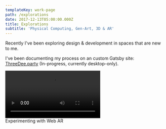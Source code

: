 ```yaml
---
templateKey: work-page
path: /explorations
date: 2017-12-13T05:00:00.000Z
title: Explorations
subtitle: 'Physical Computing, Gen-Art, 3D & AR'
---
```

Recently I've been exploring design & development in spaces that are new to me.

I've been documenting my process on an custom Gatsby site: [ThreeDee.party](http://threedee.party/) (In-progress, currently desktop-only).

<div class='video-box'>
  <video autoPlay loop>
    <source src="/img/ar-vid_001.mp4" type="video/mp4"/>
    AR Video
  </video>
</div>
Experimenting with Web AR
